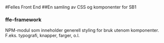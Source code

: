 #Felles Front End
##En samling av CSS og komponenter for SB1

### ffe-framework
NPM-modul som inneholder generell styling for bruk utenom komponenter. F.eks. typografi, knapper, farger, o.l.